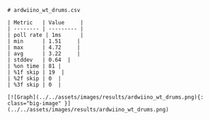 
    # ardwiino_wt_drums.csv

    | Metric   | Value     |
    | -------- | --------- |
    | poll rate | 1ms      |
    | min      | 1.51     |
    | max      | 4.72     |
    | avg      | 3.22     |
    | stddev   | 0.64  |
    | %on time | 81 |
    | %1f skip | 19  |
    | %2f skip | 0  |
    | %3f skip | 0  |

    [![Graph](../../assets/images/results/ardwiino_wt_drums.png){: class="big-image" }](../../assets/images/results/ardwiino_wt_drums.png)

    